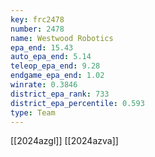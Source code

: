 ```yaml
---
key: frc2478
number: 2478
name: Westwood Robotics
epa_end: 15.43
auto_epa_end: 5.14
teleop_epa_end: 9.28
endgame_epa_end: 1.02
winrate: 0.3846
district_epa_rank: 733
district_epa_percentile: 0.593
type: Team
---
```

[[2024azgl]]
[[2024azva]]
